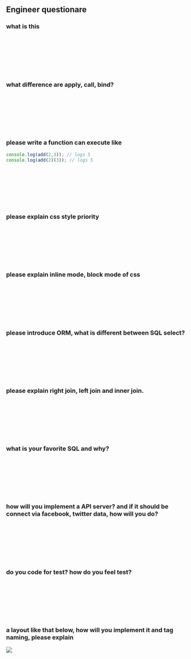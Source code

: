 ## Engineer questionare

### what is this

```








```

### what difference are apply, call, bind?

```








```

### please write a function can execute like

```js
console.log(add(2,3)); // logs 5
console.log(add(2)(3)); // logs 5
```

```








```



### please explain css style priority

```








```

### please explain inline mode, block mode of css

```








```

### please introduce ORM, what is different between SQL select?

```








```

### please explain right join, left join and inner join.

```








```

### what is your favorite SQL and why?

```








```

### how will you implement a API server? and if it should be connect via facebook, twitter data, how will you do?

```








```

### do you code for test? how do you feel test?

```








```

### a layout like that below, how will you implement it and tag naming, please explain 

![](http://i.stack.imgur.com/GXLMT.png)

```























```
